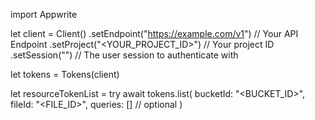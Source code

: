 import Appwrite

let client = Client()
    .setEndpoint("https://example.com/v1") // Your API Endpoint
    .setProject("<YOUR_PROJECT_ID>") // Your project ID
    .setSession("") // The user session to authenticate with

let tokens = Tokens(client)

let resourceTokenList = try await tokens.list(
    bucketId: "<BUCKET_ID>",
    fileId: "<FILE_ID>",
    queries: [] // optional
)


